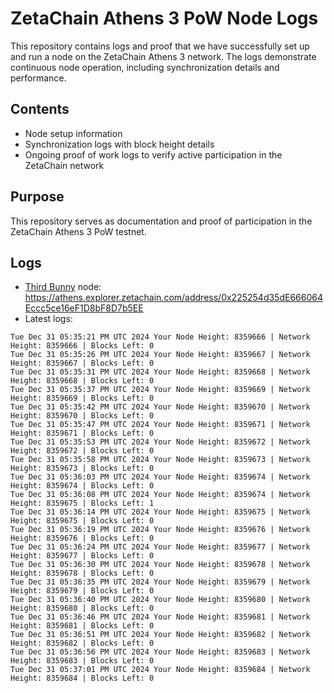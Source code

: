 # ZetaChain Athens 3 PoW Node Logs
This repository contains logs and proof that we have successfully set up and run a node on the ZetaChain Athens 3 network. The logs demonstrate continuous node operation, including synchronization details and performance.

## Contents
- Node setup information
- Synchronization logs with block height details
- Ongoing proof of work logs to verify active participation in the ZetaChain network

## Purpose
This repository serves as documentation and proof of participation in the ZetaChain Athens 3 PoW testnet.

## Logs

- [Third Bunny](https://thirdbunny.xyz/) node: https://athens.explorer.zetachain.com/address/0x225254d35dE666064Eccc5ce16eF1D8bF8D7b5EE
- Latest logs:
```
Tue Dec 31 05:35:21 PM UTC 2024 Your Node Height: 8359666 | Network Height: 8359666 | Blocks Left: 0
Tue Dec 31 05:35:26 PM UTC 2024 Your Node Height: 8359667 | Network Height: 8359667 | Blocks Left: 0
Tue Dec 31 05:35:31 PM UTC 2024 Your Node Height: 8359668 | Network Height: 8359668 | Blocks Left: 0
Tue Dec 31 05:35:37 PM UTC 2024 Your Node Height: 8359669 | Network Height: 8359669 | Blocks Left: 0
Tue Dec 31 05:35:42 PM UTC 2024 Your Node Height: 8359670 | Network Height: 8359670 | Blocks Left: 0
Tue Dec 31 05:35:47 PM UTC 2024 Your Node Height: 8359671 | Network Height: 8359671 | Blocks Left: 0
Tue Dec 31 05:35:53 PM UTC 2024 Your Node Height: 8359672 | Network Height: 8359672 | Blocks Left: 0
Tue Dec 31 05:35:58 PM UTC 2024 Your Node Height: 8359673 | Network Height: 8359673 | Blocks Left: 0
Tue Dec 31 05:36:03 PM UTC 2024 Your Node Height: 8359674 | Network Height: 8359674 | Blocks Left: 0
Tue Dec 31 05:36:08 PM UTC 2024 Your Node Height: 8359674 | Network Height: 8359675 | Blocks Left: 1
Tue Dec 31 05:36:14 PM UTC 2024 Your Node Height: 8359675 | Network Height: 8359675 | Blocks Left: 0
Tue Dec 31 05:36:19 PM UTC 2024 Your Node Height: 8359676 | Network Height: 8359676 | Blocks Left: 0
Tue Dec 31 05:36:24 PM UTC 2024 Your Node Height: 8359677 | Network Height: 8359677 | Blocks Left: 0
Tue Dec 31 05:36:30 PM UTC 2024 Your Node Height: 8359678 | Network Height: 8359678 | Blocks Left: 0
Tue Dec 31 05:36:35 PM UTC 2024 Your Node Height: 8359679 | Network Height: 8359679 | Blocks Left: 0
Tue Dec 31 05:36:40 PM UTC 2024 Your Node Height: 8359680 | Network Height: 8359680 | Blocks Left: 0
Tue Dec 31 05:36:46 PM UTC 2024 Your Node Height: 8359681 | Network Height: 8359681 | Blocks Left: 0
Tue Dec 31 05:36:51 PM UTC 2024 Your Node Height: 8359682 | Network Height: 8359682 | Blocks Left: 0
Tue Dec 31 05:36:56 PM UTC 2024 Your Node Height: 8359683 | Network Height: 8359683 | Blocks Left: 0
Tue Dec 31 05:37:01 PM UTC 2024 Your Node Height: 8359684 | Network Height: 8359684 | Blocks Left: 0
```
